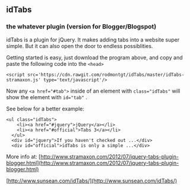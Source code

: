 ## idTabs
### the whatever plugin (version for Blogger/Blogspot)

idTabs is a plugin for jQuery.
It makes adding tabs into a website super simple.
But it can also open the door to endless possiblities.

Getting started is easy, just download the program above,
and copy and paste the following code into the `<head>`
  

    <script src='https://cdn.rawgit.com/rodmontgt/idTabs/master/idTabs-stramaxon.js' type='text/javascript'/>

Now any `<a href="#tab">` inside of an element with `class="idTabs"`
will show the element with `id="tab"` .

See below for a better example:

    <ul class="idTabs"> 
        <li><a href="#jquery">jQuery</a></li> 
        <li><a href="#official">Tabs 3</a></li> 
      </ul> 
      <div id="jquery">If you haven't checked out ...</div> 
      <div id="official">idTabs is only a simple ...</div>

More info at:
[http://www.stramaxon.com/2012/07/jquery-tabs-plugin-blogger.html](http://www.stramaxon.com/2012/07/jquery-tabs-plugin-blogger.html)

[http://www.sunsean.com/idTabs/](http://www.sunsean.com/idTabs/)
